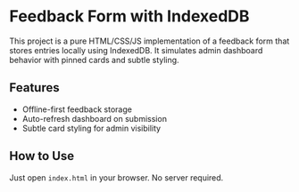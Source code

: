 # Feedback Form with IndexedDB

This project is a pure HTML/CSS/JS implementation of a feedback form that stores entries locally using IndexedDB. It simulates admin dashboard behavior with pinned cards and subtle styling.

## Features
- Offline-first feedback storage
- Auto-refresh dashboard on submission
- Subtle card styling for admin visibility

## How to Use
Just open `index.html` in your browser. No server required.

